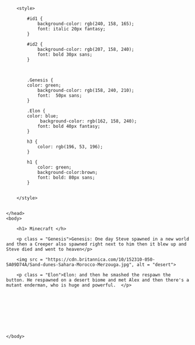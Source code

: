 <!DOCTYPE html>
<html>
    <head>
        <meta charset="utf-8">
        <title>New webpage</title>
        
        <style>
            
            #id1 {
                background-color: rgb(240, 158, 165);
                font: italic 20px fantasy;
            } 
            
            #id2 {
                background-color: rgb(207, 158, 240);
                font: bold 30px sans;
            } 
            
            
            
            .Genesis {
            color: green;
                background-color: rgb(158, 240, 210);
                font:  50px sans;
            }
            
            .Elon {
            color: blue;
                 background-color: rgb(162, 158, 240);
                font: bold 40px fantasy;
            }
            
            h3 {
                color: rgb(196, 53, 196);
            }
            
            h1 {
                color: green;
                background-color:brown;
                font: bold: 80px sans;
            }
            
            
        </style>
        
        
    </head>
    <body>

        <h1> Minecraft </h>
        
        <p class = "Genesis">Genesis: One day Steve spawned in a new world and then a Creeper also spawned right next to him then it blew up and Steve died and went to heaven</p>
        
        <img src = "https://cdn.britannica.com/10/152310-050-5A09D74A/Sand-dunes-Sahara-Morocco-Merzouga.jpg", alt = "desert">
        
        <p class = "Elon">Elon: and then he smashed the respawn the button. He respawned on a desert biome and met Alex and then there's a mutant enderman, who is huge and powerful.  </p>
        
        
        
        
        
        
        
        

    </body>
</html>
